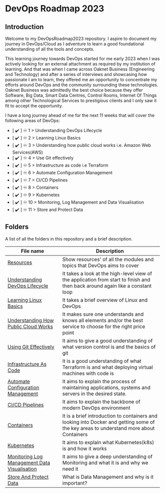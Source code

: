 # DevOps Roadmap 2023
## Introduction

Welcome to my DevOpsRoadmap2023 repository. I aspire to document my journey in DevOps/Cloud as I adventure to learn a good foundational understanding of all the tools and concepts.

This learning journey towards DevOps started for me early 2023 when I was actively looking for an external attachment as required by my institution of learning. And that was when I came across Oaknet Business (Engineering and Technology) and after a series of interviews and showcasing how passionate I am to learn, they offered me an opportunity to concentrate my efforts around DevOps and the community surrounding these technologies. Oaknet Business was admittedly the best choice because they offer Software, Big Data, Smart Data Centres, Control Rooms, Internet Of Things among other Technological Services to prestigious clients and I only saw it fit to accept the opportunity. 

I have a long journey ahead of me for the next 11 weeks that will cover the following areas of DevOps:

- [ ✔️  ] ♾️  1 > Understanding DevOps Lifecycle
- [ ✔️  ] ♾️  2 > Learning Linux Basics
- [ ✔️  ] ♾️  3 > Understanding how public cloud works i.e. Amazon Web Services(AWS)
- [ ✔️  ] ♾️  4 > Use Git effectively
- [ ✔️  ] ♾️  5 > Infrastructure as code i.e Terraform
- [ ✔️  ] ♾️  6 > Automate Configuration Management
- [ ✔️  ] ♾️  7 > CI/CD Pipelines
- [ ✔️  ] ♾️  8 > Containers
- [ ✔️  ] ♾️  9 > Kubernetes
- [ ✔️  ] ♾️  10 > Monitoring, Log Management and Data Visualisation
- [ ✔️  ] ♾️  11 > Store and Protect Data

## Folders

A list of all the folders in this repository and a brief description.

| File name                                                                                                                                          | Description                                                                                                                            |
|----------------------------------------------------------------------------------------------------------------------------------------------------|----------------------------------------------------------------------------------------------------------------------------------------|
| [Resources](https://github.com/Topsideboss2/DevOpsRoadmap2022/blob/add-folder/Topsideboss2/resources.md)                                           | Show resources' of all the modules and topics that DevOps aims to cover                                                                |
| [Understanding DevOps Lifecycle](https://github.com/Topsideboss2/DevOpsRoadmap2022/blob/add-folder/Topsideboss2/understanding_DevOps_Lifecycle.md) | It takes a look at the high-level view of the application from start to finish and then back around again like a constant loop         |
| [Learning Linux Basics](https://github.com/Topsideboss2/DevOpsRoadmap2022/blob/add-folder/Topsideboss2/learning_Linux_Basics.md)                   | It takes a brief overview of Linux and DevOps                                                                                          |
| [Understanding How Public Cloud Works]()                                                                                                           | It makes sure one understands and knows all elements and/or the best service to choose for the right price point                       |
| [Using Git Effectively]()                                                                                                                          | It aims to give a good understanding of what version control is and the basics of git                                                  |
| [Infrastructure As Code]()                                                                                                                         | It is a good understanding of what Terraform is and what deploying virtual machines with code is                                       |
| [Automate Configuration Management]()                                                                                                              | It aims to explain the process of maintaining applications, systems and servers in the desired state.                                  |
| [CI/CD Pipelines]()                                                                                                                                | It aims to explain the backbone of modern DevOps environment                                                                           |
| [Containers]()                                                                                                                                     | It is a brief introduction to containers and looking into Docker and getting some of the key areas to understand more about Containers |
| [Kubernetes]()                                                                                                                                     | It aims to explain what Kubernetes(k8s) is and how it works                                                                            |
| [Monitoring Log Management Data Visualisation]()                                                                                                   | It aims to give a deep understanding of Monitoring and what it is and why we need it                                                   |
| [Store And Protect Data]()                                                                                                                         | What is Data Management and why is it important?                                                                                       |

